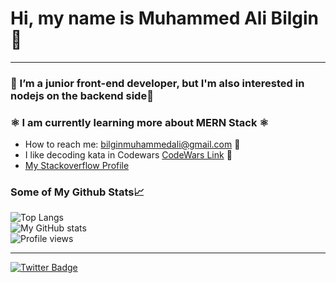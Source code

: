 <h1 style="align:center">Hi, my name is Muhammed Ali Bilgin 👋</h1>

---

### 🚀  I’m a junior front-end developer, but I'm also interested in nodejs on the backend side🚀 
### ⚛️  I am currently learning more about MERN Stack ⚛️
* How to reach me: bilginmuhammedali@gmail.com 📨
* I like decoding kata in Codewars [CodeWars Link](https://www.codewars.com/users/malibil) 🥷
* [My Stackoverflow Profile](https://stackoverflow.com/users/14885612/malibil)


### Some of My Github Stats📈
![Top Langs](https://github-readme-stats.vercel.app/api/top-langs/?username=muhammedalibilgin&layout=compact&count_private=true&theme=algolia&bg_color=45,0f0c29,904e95&title_color=fff) <br/>
![My GitHub stats](https://github-readme-stats.vercel.app/api?username=muhammedalibilgin&include_all_commits=true&show_icons=true&theme=algolia&bg_color=45,0f0c29,904e95&title_color=fff) <br/>
![Profile views](https://komarev.com/ghpvc/?username=muhammedalibilgin)

---
[![Twitter Badge](https://img.shields.io/badge/Twitter-1DA1F2?style=for-the-badge&logo=twitter&logoColor=white)](https://twitter.com/maliblgn/)


